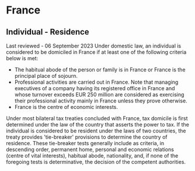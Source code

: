 # France
## Individual - Residence
Last reviewed - 06 September 2023
Under domestic law, an individual is considered to be domiciled in France if at least one of the following criteria below is met:
  * The habitual abode of the person or family is in France or France is the principal place of sojourn.
  * Professional activities are carried out in France. Note that managing executives of a company having its registered office in France and whose turnover exceeds EUR 250 million are considered as exercising their professional activity mainly in France unless they prove otherwise.
  * France is the centre of economic interests.


Under most bilateral tax treaties concluded with France, tax domicile is first determined under the law of the country that asserts the power to tax. If the individual is considered to be resident under the laws of two countries, the treaty provides 'tie-breaker' provisions to determine the country of residence. These tie-breaker tests generally include as criteria, in descending order, permanent home, personal and economic relations (centre of vital interests), habitual abode, nationality, and, if none of the foregoing tests is determinative, the decision of the competent authorities.
